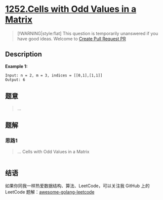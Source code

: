 # [1252.Cells with Odd Values in a Matrix][title]

> [!WARNING|style:flat]
> This question is temporarily unanswered if you have good ideas. Welcome to [Create Pull Request PR](https://github.com/kylesliu/awesome-golang-leetcode)

## Description

**Example 1:**

```
Input: n = 2, m = 3, indices = [[0,1],[1,1]]
Output: 6
```

## 题意
> ...

## 题解

### 思路1
> ...
Cells with Odd Values in a Matrix
```go
```


## 结语

如果你同我一样热爱数据结构、算法、LeetCode，可以关注我 GitHub 上的 LeetCode 题解：[awesome-golang-leetcode][me]

[title]: https://leetcode.com/problems/cells-with-odd-values-in-a-matrix/
[me]: https://github.com/kylesliu/awesome-golang-leetcode
